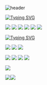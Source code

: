 ![header](https://capsule-render.vercel.app/api?type=rect&height=100&color=black&text=KIM%20MINTAE&fontColor=39FF14&animation=twinkling&reversal=false&fontSize=45&desc=Mobile%20Front-end%20Developer&descAlignY=80&fontAlignY=40&descSize=20&textBg=false) 





[![Typing SVG](https://readme-typing-svg.demolab.com?font=Rubik&size=25&duration=1000&pause=2000&color=39FF14&background=000000D6&center=true&vCenter=true&random=true&width=100&height=40&lines=⚒️%20Skills%20)](https://git.io/typing-svg)

<img src="https://img.shields.io/badge/java-000000?style=for-the-badge&logo=java&logoColor=#CC0000"> <img src="https://img.shields.io/badge/kotlin-000000?style=for-the-badge&logo=kotlin&logoColor=#7F52FF"> <img src="https://img.shields.io/badge/react-000000?style=for-the-badge&logo=react&logoColor=#61DAFB"> <img src="https://img.shields.io/badge/reactnative-000000?style=for-the-badge&logo=react&logoColor=#39477F"> <img src="https://img.shields.io/badge/typescript-000000?style=for-the-badge&logo=typescript&logoColor=#3178C6"> <img src="https://img.shields.io/badge/nextdotjs-000000?style=for-the-badge&logo=nextdotjs&logoColor=white">

  
[![Typing SVG](https://readme-typing-svg.demolab.com?font=Rubik&size=25&duration=1000&pause=2000&color=39FF14&background=000000D6&center=true&vCenter=true&random=true&width=100&height=40&lines=⚒️%20Tools%20)](https://git.io/typing-svg)

<img src="https://img.shields.io/badge/PlayConsole-000000?style=for-the-badge&logo=googleplay&logoColor=#4285F4"> <img src="https://img.shields.io/badge/onestore-000000?style=for-the-badge&logo=onstore&logoColor=#4285F4"> <img src="https://img.shields.io/badge/firebase-000000?style=for-the-badge&logo=firebase&logoColor=#FC4C02"> 

<img src="https://img.shields.io/badge/notion-000000?style=for-the-badge&logo=notion&logoColor=white"> <img src="https://img.shields.io/badge/slack-000000?style=for-the-badge&logo=slack&logoColor=#4A154B"> <img src="https://img.shields.io/badge/zeplin-000000?style=for-the-badge&logo=circle&logoColor=#FFB441"> <img src="https://img.shields.io/badge/figma-000000?style=for-the-badge&logo=figma&logoColor=#F24E1E"> 

![](http://github-profile-summary-cards.vercel.app/api/cards/profile-details?username=miiiin15&theme=chartreuse_dark)

![](http://github-profile-summary-cards.vercel.app/api/cards/repos-per-language?username=miiiin15&theme=chartreuse_dark)![](http://github-profile-summary-cards.vercel.app/api/cards/productive-time?username=miiiin15&theme=chartreuse_dark&utcOffset=8)
